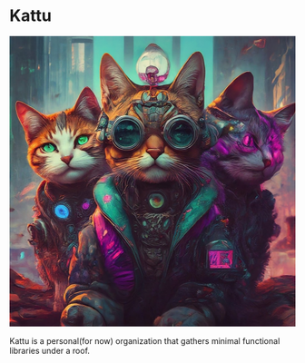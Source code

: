 # Kattu

<img src="team-picture.jpeg" width=512 height=512 />


Kattu is a personal(for now) organization that gathers minimal functional libraries under a roof.


